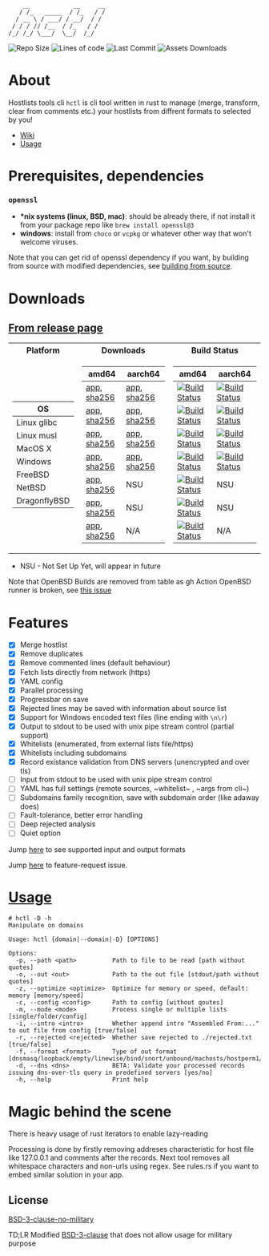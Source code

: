 ```
    __            __     __
   / /_   _____  / /_   / /
  / __ \ / ___/ / __/  / / 
 / / / // /__  / /_   / /  
/_/ /_/ \___/  \__/  /_/   
```
<div>
  <img alt="Repo Size" src="https://img.shields.io/github/repo-size/michalszmidt/hctl" />
  <img alt="Lines of code" src="https://sloc.xyz/github/michalszmidt/hctl?category=code" />
  <img alt="Last Commit" src="https://img.shields.io/github/last-commit/michalszmidt/hctl" />
  <img alt="Assets Downloads" src="https://img.shields.io/github/downloads/michalszmidt/hctl/total" />
</div>

# About

Hostlists tools cli `hctl` is cli tool written in rust to manage (merge, transform, clear from comments etc.) your hostlists from diffrent formats to selected by you!

- [Wiki](https://github.com/michalszmidt/hctl/wiki)
- [Usage](https://github.com/michalszmidt/hctl/wiki/Usage)

# Prerequisites, dependencies
### `openssl`

- **\*nix systems (linux, BSD, mac)**: should be already there, if not install it from your package repo like `brew install openssl@3`
- **windows**: install from `choco` or `vcpkg` or whatever other way that won't welcome viruses.

Note that you can get rid of openssl dependency if you want, by building from source with modified dependencies, see [building from source](https://github.com/michalszmidt/hctl/wiki/Developer#building-from-source).

# Downloads
## [From release page](https://github.com/michalszmidt/hctl/releases/latest)
<table>
<tr><th>Platform</th><th>Downloads</th><th>Build Status</th></tr>
<tr><td>

| OS |
|----------|
| Linux glibc |
| Linux musl  |
| MacOS X |
| Windows |
| FreeBSD |
| NetBSD |
| DragonflyBSD |



</td><td>
    
| amd64 | aarch64 |
|-------|---------|
| [app](https://github.com/michalszmidt/hctl/releases/download/latest/hctl-linux-glibc-amd64), [sha256](https://github.com/michalszmidt/hctl/releases/download/latest/sha256-hctl-linux-glibc-amd64) | [app](https://github.com/michalszmidt/hctl/releases/download/latest/hctl-linux-glibc-aarch64), [sha256](https://github.com/michalszmidt/hctl/releases/download/latest/sha256-hctl-linux-glibc-aarch64) |
| [app](https://github.com/michalszmidt/hctl/releases/download/latest/hctl-linux-musl-amd64), [sha256](https://github.com/michalszmidt/hctl/releases/download/latest/sha256-hctl-linux-musl-amd64) | [app](https://github.com/michalszmidt/hctl/releases/download/latest/hctl-linux-musl-aarch64), [sha256](https://github.com/michalszmidt/hctl/releases/download/latest/sha256-hctl-linux-musl-aarch64) |
| [app](https://github.com/michalszmidt/hctl/releases/download/latest/hctl-macosx-amd64), [sha256](https://github.com/michalszmidt/hctl/releases/download/latest/sha256-hctl-macosx-amd64) | [app](https://github.com/michalszmidt/hctl/releases/download/latest/hctl-macosx-silicon), [sha256](https://github.com/michalszmidt/hctl/releases/download/latest/sha256-hctl-macosx-silicon) |
| [app](https://github.com/michalszmidt/hctl/releases/download/latest/hctl-windows-amd64.exe), [sha256](https://github.com/michalszmidt/hctl/releases/download/latest/sha256-hctl-windows-amd64.exe.txt) | [app](https://github.com/michalszmidt/hctl/releases/download/latest/hctl-windows-aarch64.exe), [sha256](https://github.com/michalszmidt/hctl/releases/download/latest/sha256-hctl-windows-aarch64.exe.txt) |
| [app](https://github.com/michalszmidt/hctl/releases/download/latest/hctl-freebsd-amd64), [sha256](https://github.com/michalszmidt/hctl/releases/download/latest/sha256-hctl-freebsd-amd64) | NSU |
| [app](https://github.com/michalszmidt/hctl/releases/download/latest/hctl-netbsd-amd64), [sha256](https://github.com/michalszmidt/hctl/releases/download/latest/sha256-hctl-netbsd-amd64) | NSU |
| [app](https://github.com/michalszmidt/hctl/releases/download/latest/hctl-dragonflybsd-amd64), [sha256](https://github.com/michalszmidt/hctl/releases/download/latest/sha256-hctl-dragonflybsd-amd64) | N/A |


</td><td>

| amd64 | aarch64 |
|-------|---------|
| [![Build Status](https://api.cirrus-ci.com/github/michalszmidt/hctl.svg?task=LinuxGlibcAmd64)](https://cirrus-ci.com/github/michalszmidt/hctl) | [![Build Status](https://api.cirrus-ci.com/github/michalszmidt/hctl.svg?task=LinuxGlibcAarch64)](https://cirrus-ci.com/github/michalszmidt/hctl) |
| [![Build Status](https://api.cirrus-ci.com/github/michalszmidt/hctl.svg?task=LinuxMuslAmd64)](https://cirrus-ci.com/github/michalszmidt/hctl) | [![Build Status](https://api.cirrus-ci.com/github/michalszmidt/hctl.svg?task=LinuxMuslAarch64)](https://cirrus-ci.com/github/michalszmidt/hctl) |
| [![Build Status](https://img.shields.io/github/actions/workflow/status/michalszmidt/hctl/release_macosx_amd64.yml)](https://github.com/michalszmidt/hctl/actions) | [![Build Status](https://api.cirrus-ci.com/github/michalszmidt/hctl.svg?task=MacosxSilicon)](https://cirrus-ci.com/github/michalszmidt/hctl) |
| [![Build Status](https://img.shields.io/github/actions/workflow/status/michalszmidt/hctl/release_windows_amd64.yml)](https://github.com/michalszmidt/hctl/actions) | [![Build Status](https://img.shields.io/github/actions/workflow/status/michalszmidt/hctl/release_windows_aarch64.yml)](https://github.com/michalszmidt/hctl/actions) |
| [![Build Status](https://api.cirrus-ci.com/github/michalszmidt/hctl.svg?task=FreebsdAmd64)](https://cirrus-ci.com/github/michalszmidt/hctl) | NSU |
| [![Build Status](https://img.shields.io/github/actions/workflow/status/michalszmidt/hctl/release_netbsd_amd64.yml)](https://github.com/michalszmidt/hctl/actions) | NSU |
| [![Build Status](https://img.shields.io/github/actions/workflow/status/michalszmidt/hctl/release_dragonflybsd_amd64.yml)](https://github.com/michalszmidt/hctl/actions) | N/A |

</td></tr> </table>

- NSU - Not Set Up Yet, will appear in future

Note that OpenBSD Builds are removed from table as gh Action OpenBSD runner is broken, see [this issue](https://github.com/vmactions/openbsd-vm/issues/12)

# Features

- [x] Merge hostlist
- [x] Remove duplicates
- [x] Remove commented lines (default behaviour)
- [x] Fetch lists directly from network (https)
- [x] YAML config
- [x] Parallel processing
- [x] Progressbar on save
- [x] Rejected lines may be saved with information about source list
- [x] Support for Windows encoded text files (line ending with `\n\r`)
- [x] Output to stdout to be used with unix pipe stream control (partial support)
- [x] Whitelists (enumerated, from external lists file/https)
- [x] Whitelists including subdomains
- [x] Record existance validation from DNS servers (unencrypted and over tls)
- [ ] Input from stdout to be used with unix pipe stream control
- [ ] YAML has full settings (remote sources, ~whitelist~ , ~args from cli~)
- [ ] Subdomains family recognition, save with subdomain order (like adaway does)
- [ ] Fault-tolerance, better error handling
- [ ] Deep rejected analysis
- [ ] Quiet option

Jump [here](https://github.com/michalszmidt/hctl/wiki/Manual#supported-formats) to see supported input and output formats

Jump [here](https://github.com/michalszmidt/hctl/issues/1) to feature-request issue.

# [Usage](https://github.com/michalszmidt/hctl/wiki/Usage)


```shell
# hctl -D -h
Manipulate on domains

Usage: hctl {domain|--domain|-D} [OPTIONS]

Options:
  -p, --path <path>          Path to file to be read [path without quotes]
  -o, --out <out>            Path to the out file [stdout/path without quotes]
  -z, --optimize <optimize>  Optimize for memory or speed, default: memory [memory/speed]
  -c, --config <config>      Path to config [without qoutes]
  -m, --mode <mode>          Process single or multiple lists [single/folder/config]
  -i, --intro <intro>        Whether append intro "Assembled From:..." to out file from config [true/false]
  -r, --rejected <rejected>  Whether save rejected to ./rejected.txt [true/false]
  -f, --format <format>      Type of out format [dnsmasq/loopback/empty/linewise/bind/snort/unbound/machosts/hostperm1/junkbuster/littlesnitch/pdnsd]
  -d, --dns <dns>            BETA: Validate your processed records issuing dns-over-tls query in predefined servers [yes/no]
  -h, --help                 Print help
```

# Magic behind the scene

There is heavy usage of rust iterators to enable lazy-reading

Processing is done by firstly removing addreses characteristic for host file like 127.0.0.1 and comments after the records. Next tool removes all whitespace characters and non-urls using regex.
See rules.rs if you want to embed similar solution in your app.

## License
[BSD-3-clause-no-military](https://github.com/michalszmidt/hctl/blob/main/LICENSE)

TD;LR
Modified [BSD-3-clause](https://choosealicense.com/licenses/bsd-3-clause-clear/) that does not allow usage for military purpose
